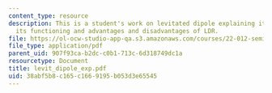 ```yaml
---
content_type: resource
description: This is a student's work on levitated dipole explaining its concept,
  its functioning and advantages and disadvantages of LDR.
file: https://ol-ocw-studio-app-qa.s3.amazonaws.com/courses/22-012-seminar-fusion-and-plasma-physics-spring-2006/38abf5b8c165c1669195b053d3e65545_levit_dipole_exp.pdf
file_type: application/pdf
parent_uid: 907f93ca-b2dc-c0b1-713c-6d318749dc1a
resourcetype: Document
title: levit_dipole_exp.pdf
uid: 38abf5b8-c165-c166-9195-b053d3e65545
---
```

